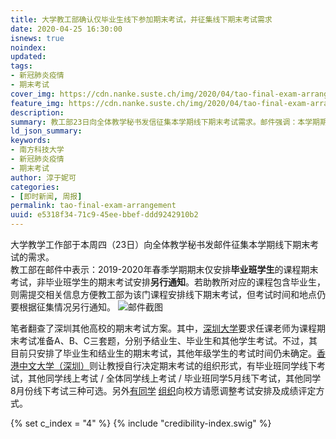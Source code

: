 ```yaml
---
title: 大学教工部确认仅毕业生线下参加期末考试，并征集线下期末考试需求
date: 2020-04-25 16:30:00
isnews: true
noindex:
updated:
tags:
- 新冠肺炎疫情
- 期末考试
cover_img: https://cdn.nanke.suste.ch/img/2020/04/tao-final-exam-arrangement/banner.png
feature_img: https://cdn.nanke.suste.ch/img/2020/04/tao-final-exam-arrangement/banner.png
description:
summary: 教工部23日向全体教学秘书发信征集本学期线下期末考试需求。邮件强调：本学期期末仅安排毕业班学生课程的考试，非毕业班学生的考试安排另行通知。
ld_json_summary:
keywords:
- 南方科技大学
- 新冠肺炎疫情
- 期末考试
author: 淳于妮可
categories:
- [即时新闻, 周报]
permalink: tao-final-exam-arrangement
uuid: e5318f34-71c9-45ee-bbef-ddd9242910b2
---
```


大学教学工作部于本周四（23日）向全体教学秘书发邮件征集本学期线下期末考试的需求。\
教工部在邮件中表示：2019-2020年春季学期期末仅安排**毕业班学生**的课程期末考试，非毕业班学生的期末考试安排**另行通知**。若助教所对应的课程包含毕业生，则需提交相关信息方便教工部为该门课程安排线下期末考试，但考试时间和地点仍要根据征集情况另行通知。
![邮件截图](https://cdn.nanke.suste.ch/img/2020/04/tao-final-exam-arrangement/email-screenshot.png)

笔者翻查了深圳其他高校的期末考试方案。其中，[深圳大学](https://t.me/SZU_GGNews/207)要求任课老师为课程期末考试准备A、B、C三套题，分别予结业生、毕业生和其他学生考试。不过，其目前只安排了毕业生和结业生的期末考试，其他年级学生的考试时间仍未确定。[香港中文大学（深圳）](https://www.lgulife.com/bbs/post/1149/)则让教授自行决定期末考试的组织形式，有毕业班同学线下考试，其他同学线上考试 / 全体同学线上考试 / 毕业班同学5月线下考试，其他同学8月份线下考试三种可选。另外[有同学](https://www.lgulife.com/bbs/post/1127/) [组织](https://www.lgulife.com/bbs/post/1136/)向校方请愿调整考试安排及成绩评定方式。

{% set c_index = "4" %}
{% include "credibility-index.swig" %}
